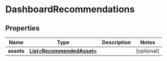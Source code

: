 # DashboardRecommendations

## Properties
Name | Type | Description | Notes
------------ | ------------- | ------------- | -------------
**assets** | [**List&lt;RecommendedAsset&gt;**](RecommendedAsset.md) |  |  [optional]
